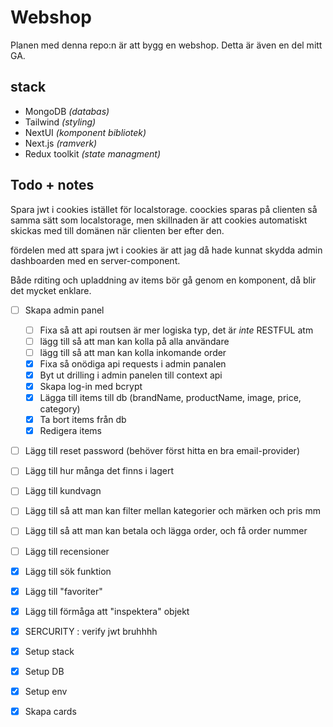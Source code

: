 # Webshop

Planen med denna repo:n är att bygg en webshop. Detta är även en del mitt GA.

## stack

- MongoDB _(databas)_
- Tailwind _(styling)_
- NextUI _(komponent bibliotek)_
- Next.js _(ramverk)_
- Redux toolkit _(state managment)_

## Todo + notes

Spara jwt i cookies istället för localstorage. coockies sparas på clienten så samma sätt som localstorage, men skillnaden är att cookies automatiskt skickas med till domänen när clienten ber efter den.

fördelen med att spara jwt i cookies är att jag då hade kunnat skydda admin dashboarden med en server-component.

Både rditing och upladdning av items bör gå genom en komponent, då blir det mycket enklare.

- [ ] Skapa admin panel

  - [ ] Fixa så att api routsen är mer logiska typ, det är _inte_ RESTFUL atm
  - [ ] lägg till så att man kan kolla på alla användare
  - [ ] lägg till så att man kan kolla inkomande order
  - [x] Fixa så onödiga api requests i admin panalen
  - [x] Byt ut drilling i admin panelen till context api
  - [x] Skapa log-in med bcrypt
  - [x] Lägga till items till db (brandName, productName, image, price, category)
  - [x] Ta bort items från db
  - [x] Redigera items

- [ ] Lägg till reset password (behöver först hitta en bra email-provider)
- [ ] Lägg till hur många det finns i lagert
- [ ] Lägg till kundvagn
- [ ] Lägg till så att man kan filter mellan kategorier och märken och pris mm
- [ ] Lägg till så att man kan betala och lägga order, och få order nummer
- [ ] Lägg till recensioner
- [x] Lägg till sök funktion
- [x] Lägg till "favoriter"
- [x] Lägg till förmåga att "inspektera" objekt
- [x] SERCURITY : verify jwt bruhhhh

- [x] Setup stack
- [x] Setup DB
- [x] Setup env
- [x] Skapa cards
